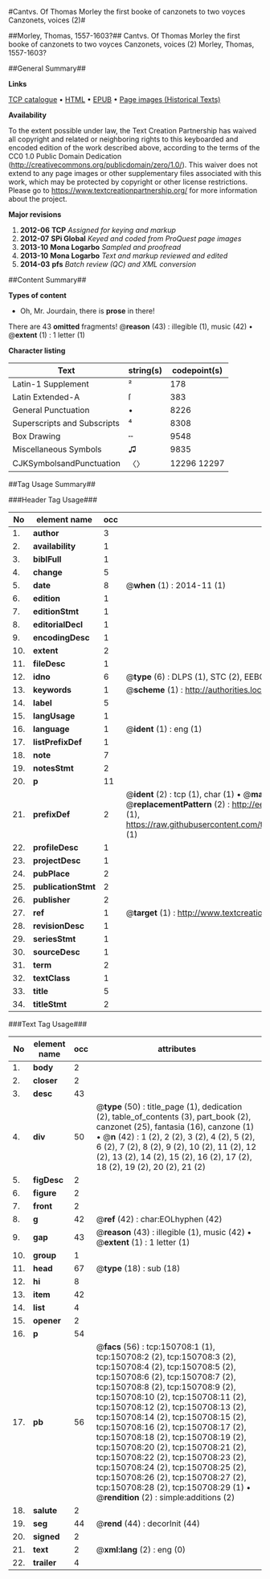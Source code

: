 #Cantvs. Of Thomas Morley the first booke of canzonets to two voyces Canzonets, voices (2)#

##Morley, Thomas, 1557-1603?##
Cantvs. Of Thomas Morley the first booke of canzonets to two voyces
Canzonets, voices (2)
Morley, Thomas, 1557-1603?

##General Summary##

**Links**

[TCP catalogue](http://www.ota.ox.ac.uk/tcp/)  • 
[HTML](http://tei.it.ox.ac.uk/tcp/Texts-HTML/free/A72/A72916.html)  • 
[EPUB](http://tei.it.ox.ac.uk/tcp/Texts-EPUB/free/A72/A72916.epub) • 
[Page images (Historical Texts)](https://historicaltexts.jisc.ac.uk/eebo-99900262e)

**Availability**

To the extent possible under law, the Text Creation Partnership has waived all copyright and related or neighboring rights to this keyboarded and encoded edition of the work described above, according to the terms of the CC0 1.0 Public Domain Dedication (http://creativecommons.org/publicdomain/zero/1.0/). This waiver does not extend to any page images or other supplementary files associated with this work, which may be protected by copyright or other license restrictions. Please go to https://www.textcreationpartnership.org/ for more information about the project.

**Major revisions**

1. __2012-06__ __TCP__ *Assigned for keying and markup*
1. __2012-07__ __SPi Global__ *Keyed and coded from ProQuest page images*
1. __2013-10__ __Mona Logarbo__ *Sampled and proofread*
1. __2013-10__ __Mona Logarbo__ *Text and markup reviewed and edited*
1. __2014-03__ __pfs__ *Batch review (QC) and XML conversion*

##Content Summary##

**Types of content**

  * Oh, Mr. Jourdain, there is **prose** in there!

There are 43 **omitted** fragments! 
 @__reason__ (43) : illegible (1), music (42)  •  @__extent__ (1) : 1 letter (1)

**Character listing**


|Text|string(s)|codepoint(s)|
|---|---|---|
|Latin-1 Supplement|²|178|
|Latin Extended-A|ſ|383|
|General Punctuation|•|8226|
|Superscripts             and Subscripts|⁴|8308|
|Box Drawing|╌|9548|
|Miscellaneous Symbols|♫|9835|
|CJKSymbolsandPunctuation|〈〉|12296 12297|

##Tag Usage Summary##

###Header Tag Usage###

|No|element name|occ|attributes|
|---|---|---|---|
|1.|__author__|3||
|2.|__availability__|1||
|3.|__biblFull__|1||
|4.|__change__|5||
|5.|__date__|8| @__when__ (1) : 2014-11 (1)|
|6.|__edition__|1||
|7.|__editionStmt__|1||
|8.|__editorialDecl__|1||
|9.|__encodingDesc__|1||
|10.|__extent__|2||
|11.|__fileDesc__|1||
|12.|__idno__|6| @__type__ (6) : DLPS (1), STC (2), EEBO-CITATION (1), PROQUEST (1), VID (1)|
|13.|__keywords__|1| @__scheme__ (1) : http://authorities.loc.gov/ (1)|
|14.|__label__|5||
|15.|__langUsage__|1||
|16.|__language__|1| @__ident__ (1) : eng (1)|
|17.|__listPrefixDef__|1||
|18.|__note__|7||
|19.|__notesStmt__|2||
|20.|__p__|11||
|21.|__prefixDef__|2| @__ident__ (2) : tcp (1), char (1)  •  @__matchPattern__ (2) : ([0-9\-]+):([0-9IVX]+) (1), (.+) (1)  •  @__replacementPattern__ (2) : http://eebo.chadwyck.com/downloadtiff?vid=$1&page=$2 (1), https://raw.githubusercontent.com/textcreationpartnership/Texts/master/tcpchars.xml#$1 (1)|
|22.|__profileDesc__|1||
|23.|__projectDesc__|1||
|24.|__pubPlace__|2||
|25.|__publicationStmt__|2||
|26.|__publisher__|2||
|27.|__ref__|1| @__target__ (1) : http://www.textcreationpartnership.org/docs/. (1)|
|28.|__revisionDesc__|1||
|29.|__seriesStmt__|1||
|30.|__sourceDesc__|1||
|31.|__term__|2||
|32.|__textClass__|1||
|33.|__title__|5||
|34.|__titleStmt__|2||


###Text Tag Usage###

|No|element name|occ|attributes|
|---|---|---|---|
|1.|__body__|2||
|2.|__closer__|2||
|3.|__desc__|43||
|4.|__div__|50| @__type__ (50) : title_page (1), dedication (2), table_of_contents (3), part_book (2), canzonet (25), fantasia (16), canzone (1)  •  @__n__ (42) : 1 (2), 2 (2), 3 (2), 4 (2), 5 (2), 6 (2), 7 (2), 8 (2), 9 (2), 10 (2), 11 (2), 12 (2), 13 (2), 14 (2), 15 (2), 16 (2), 17 (2), 18 (2), 19 (2), 20 (2), 21 (2)|
|5.|__figDesc__|2||
|6.|__figure__|2||
|7.|__front__|2||
|8.|__g__|42| @__ref__ (42) : char:EOLhyphen (42)|
|9.|__gap__|43| @__reason__ (43) : illegible (1), music (42)  •  @__extent__ (1) : 1 letter (1)|
|10.|__group__|1||
|11.|__head__|67| @__type__ (18) : sub (18)|
|12.|__hi__|8||
|13.|__item__|42||
|14.|__list__|4||
|15.|__opener__|2||
|16.|__p__|54||
|17.|__pb__|56| @__facs__ (56) : tcp:150708:1 (1), tcp:150708:2 (2), tcp:150708:3 (2), tcp:150708:4 (2), tcp:150708:5 (2), tcp:150708:6 (2), tcp:150708:7 (2), tcp:150708:8 (2), tcp:150708:9 (2), tcp:150708:10 (2), tcp:150708:11 (2), tcp:150708:12 (2), tcp:150708:13 (2), tcp:150708:14 (2), tcp:150708:15 (2), tcp:150708:16 (2), tcp:150708:17 (2), tcp:150708:18 (2), tcp:150708:19 (2), tcp:150708:20 (2), tcp:150708:21 (2), tcp:150708:22 (2), tcp:150708:23 (2), tcp:150708:24 (2), tcp:150708:25 (2), tcp:150708:26 (2), tcp:150708:27 (2), tcp:150708:28 (2), tcp:150708:29 (1)  •  @__rendition__ (2) : simple:additions (2)|
|18.|__salute__|2||
|19.|__seg__|44| @__rend__ (44) : decorInit (44)|
|20.|__signed__|2||
|21.|__text__|2| @__xml:lang__ (2) : eng (0)|
|22.|__trailer__|4||
